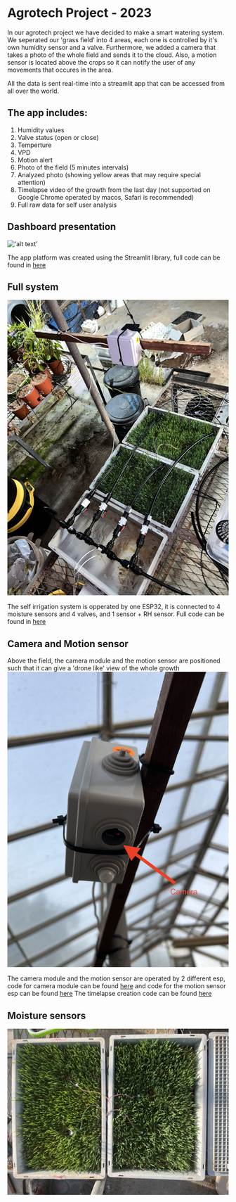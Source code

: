 # Agrotech Project - 2023

In our agrotech project we have decided to make a smart watering system.
We seperated our 'grass field' into 4 areas, each one is controlled by it's own humidity sensor and a valve.
Furthermore, we added a camera that takes a photo of the whole field and sends it to the cloud.
Also, a motion sensor is located above the crops so it can notify the user of any movements that occures in the area.

All the data is sent real-time into a streamlit app that can be accessed from all over the world.
## The app includes: 
1. Humidity values
2. Valve status (open or close)
3. Temperture
4. VPD 
5. Motion alert
6. Photo of the field (5 minutes intervals)
7. Analyzed photo (showing yellow areas that may require special attention)
8. Timelapse video of the growth from the last day (not supported on Google Chrome operated by macos, Safari is recommended)
9. Full raw data for self user analysis

## Dashboard presentation
!['alt text'](/images/for_readme/GUI1.png)

The app platform was created using the Streamlit library, full code can be found in [here](code/streamlit_app.py)

## Full system
!['alt text'](/images/for_readme/IMG_6651.jpg)

The self irrigation system is opperated by one ESP32, it is connected to 4 moisture sensors and 4 valves, and 1 sensor + RH sensor.
Full code can be found in [here](code/irrigation_esp.ino)

## Camera and Motion sensor

Above the field, the camera module and the motion sensor are positioned such that it can give a 'drone like' view of the whole growth
!['alt text'](/images/for_readme/IMG_6638.jpg)

The camera module and the motion sensor are operated by 2 different esp, code for camera module can be found [here](code/ESP32_CAM_Send_Photo_to_Google_Drive.ino) and code for the motion sensor esp can be found [here](code/Motion_Sensor.ino)
The timelapse creation code can be found [here](code/timelapse_generator.py)

## Moisture sensors

!['alt text'](/images/for_readme/IMG_6624.jpg)

